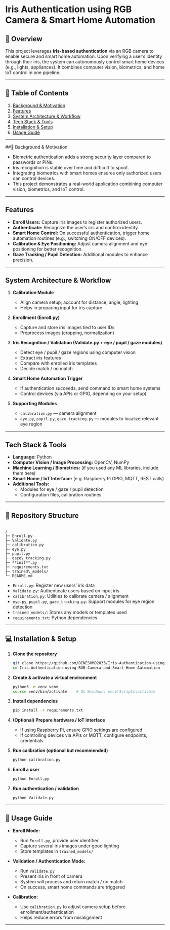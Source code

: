 #  Iris Authentication using RGB Camera & Smart Home Automation

## 📖 Overview  
This project leverages **iris-based authentication** via an RGB camera to enable secure and smart home automation. Upon verifying a user’s identity through their iris, the system can autonomously control smart home devices (e.g., lights, appliances). It combines computer vision, biometrics, and home IoT control in one pipeline.

---

## 📑 Table of Contents  
1. [Background & Motivation](#-background--motivation)  
2. [Features](#-features)  
3. [System Architecture & Workflow](#-system-architecture--workflow)  
4. [Tech Stack & Tools](#-tech-stack--tools)  
5. [Installation & Setup](#-installation--setup)  
6. [Usage Guide](#-usage-guide)  
 


---

##🧠 Background & Motivation  
- Biometric authentication adds a strong security layer compared to passwords or PINs.  
- Iris recognition is stable over time and difficult to spoof.  
- Integrating biometrics with smart homes ensures only authorized users can control devices.  
- This project demonstrates a real-world application combining computer vision, biometrics, and IoT control.

---

##  Features  
- **Enroll Users:** Capture iris images to register authorized users.  
- **Authenticate:** Recognize the user’s iris and confirm identity.  
- **Smart Home Control:** On successful authentication, trigger home automation routines (e.g., switching ON/OFF devices).  
- **Calibration & Eye Positioning:** Adjust camera alignment and eye positioning for better recognition.  
- **Gaze Tracking / Pupil Detection:** Additional modules to enhance precision.  

---

##  System Architecture & Workflow  

1. **Calibration Module**  
   - Align camera setup; account for distance, angle, lighting  
   - Helps in preparing input for iris capture  

2. **Enrollment (Enroll.py)**  
   - Capture and store iris images tied to user IDs  
   - Preprocess images (cropping, normalization)  

3. **Iris Recognition / Validation (Validate.py + eye / pupil / gaze modules)**  
   - Detect eye / pupil / gaze regions using computer vision  
   - Extract iris features  
   - Compare with enrolled iris templates  
   - Decide match / no match  

4. **Smart Home Automation Trigger**  
   - If authentication succeeds, send command to smart home systems  
   - Control devices (via APIs or GPIO, depending on your setup)  

5. **Supporting Modules**  
   - `calibration.py` — camera alignment  
   - `eye.py`, `pupil.py`, `gaze_tracking.py` — modules to localize relevant eye region  

---

##  Tech Stack & Tools  
- **Language:** Python  
- **Computer Vision / Image Processing:** OpenCV, NumPy  
- **Machine Learning / Biometrics:** (if you used any ML libraries, include them here)  
- **Smart Home / IoT Interface:** (e.g. Raspberry Pi GPIO, MQTT, REST calls)  
- **Additional Tools:**  
  - Modules for eye / gaze / pupil detection  
  - Configuration files, calibration routines  

---
## 📂 Repository Structure  

```

/
├─ Enroll.py
├─ Validate.py
├─ calibration.py
├─ eye.py
├─ pupil.py
├─ gaze\_tracking.py
├─ **init**.py
├─ requirements.txt
├─ trained\_models/
└─ README.md

````

- `Enroll.py`: Register new users’ iris data  
- `Validate.py`: Authenticate users based on input iris  
- `calibration.py`: Utilities to calibrate camera / alignment  
- `eye.py`, `pupil.py`, `gaze_tracking.py`: Support modules for eye region detection  
- `trained_models/`: Stores any models or templates used  
- `requirements.txt`: Python dependencies  

---

## 💻 Installation & Setup  

1. **Clone the repository**  
   ```bash
   git clone https://github.com/DINESHMD2033/Iris-Authentication-using-RGB-Camera-and-Smart-Home-Automation.git
   cd Iris-Authentication-using-RGB-Camera-and-Smart-Home-Automation

2. **Create & activate a virtual environment**

   ```bash
   python3 -m venv venv
   source venv/bin/activate    # On Windows: venv\Scripts\activate
   ```

3. **Install dependencies**

   ```bash
   pip install -r requirements.txt
   ```

4. **(Optional) Prepare hardware / IoT interface**

   * If using Raspberry Pi, ensure GPIO settings are configured
   * If controlling devices via APIs or MQTT, configure endpoints, credentials

5. **Run calibration (optional but recommended)**

   ```bash
   python calibration.py
   ```

6. **Enroll a user**

   ```bash
   python Enroll.py
   ```

7. **Run authentication / validation**

   ```bash
   python Validate.py
   ```

---

## 🧾 Usage Guide

* **Enroll Mode:**

  * Run `Enroll.py`, provide user identifier
  * Capture several iris images under good lighting
  * Store templates in `trained_models/`

* **Validation / Authentication Mode:**

  * Run `Validate.py`
  * Present iris in front of camera
  * System will process and return match / no match
  * On success, smart home commands are triggered

* **Calibration:**

  * Use `calibration.py` to adjust camera setup before enrollment/authentication
  * Helps reduce errors from misalignment

---
